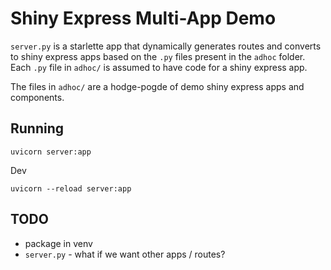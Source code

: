 # Shiny Express Multi-App Demo

`server.py` is a starlette app that dynamically generates routes and converts to shiny express apps based on the `.py` files present in the `adhoc` folder. Each `.py` file in `adhoc/` is assumed to have code for a shiny express app.

The files in `adhoc/` are a hodge-pogde of demo shiny express apps and components.

## Running

```
uvicorn server:app
```

Dev

```
uvicorn --reload server:app
```

## TODO

- package in venv
- `server.py` - what if we want other apps / routes?